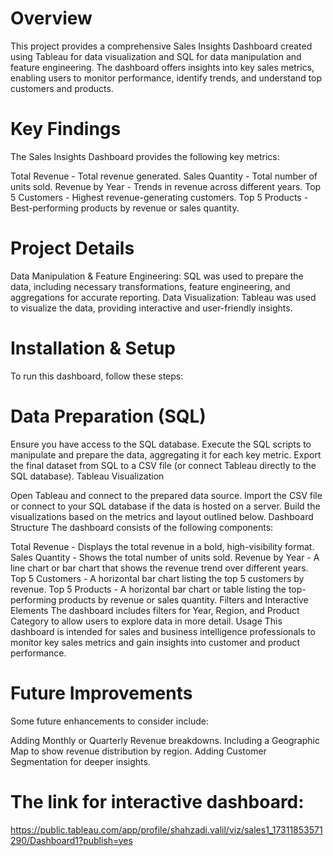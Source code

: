 # Overview
This project provides a comprehensive Sales Insights Dashboard created using Tableau for data visualization and SQL for data manipulation and feature engineering. The dashboard offers insights into key sales metrics, enabling users to monitor performance, identify trends, and understand top customers and products.

# Key Findings
The Sales Insights Dashboard provides the following key metrics:

Total Revenue - Total revenue generated.
Sales Quantity - Total number of units sold.
Revenue by Year - Trends in revenue across different years.
Top 5 Customers - Highest revenue-generating customers.
Top 5 Products - Best-performing products by revenue or sales quantity.
# Project Details
Data Manipulation & Feature Engineering: SQL was used to prepare the data, including necessary transformations, feature engineering, and aggregations for accurate reporting.
Data Visualization: Tableau was used to visualize the data, providing interactive and user-friendly insights.
# Installation & Setup
To run this dashboard, follow these steps:

# Data Preparation (SQL)

Ensure you have access to the SQL database.
Execute the SQL scripts to manipulate and prepare the data, aggregating it for each key metric.
Export the final dataset from SQL to a CSV file (or connect Tableau directly to the SQL database).
Tableau Visualization

Open Tableau and connect to the prepared data source.
Import the CSV file or connect to your SQL database if the data is hosted on a server.
Build the visualizations based on the metrics and layout outlined below.
Dashboard Structure
The dashboard consists of the following components:

Total Revenue - Displays the total revenue in a bold, high-visibility format.
Sales Quantity - Shows the total number of units sold.
Revenue by Year - A line chart or bar chart that shows the revenue trend over different years.
Top 5 Customers - A horizontal bar chart listing the top 5 customers by revenue.
Top 5 Products - A horizontal bar chart or table listing the top-performing products by revenue or sales quantity.
Filters and Interactive Elements
The dashboard includes filters for Year, Region, and Product Category to allow users to explore data in more detail.
Usage
This dashboard is intended for sales and business intelligence professionals to monitor key sales metrics and gain insights into customer and product performance.

# Future Improvements
Some future enhancements to consider include:

Adding Monthly or Quarterly Revenue breakdowns.
Including a Geographic Map to show revenue distribution by region.
Adding Customer Segmentation for deeper insights.

# The link for interactive dashboard:
https://public.tableau.com/app/profile/shahzadi.valil/viz/sales1_17311853571290/Dashboard1?publish=yes
